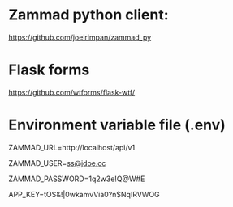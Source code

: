 # Zammad python client:
https://github.com/joeirimpan/zammad_py

# Flask forms
https://github.com/wtforms/flask-wtf/

# Environment variable file (.env)
ZAMMAD_URL=http://localhost/api/v1

ZAMMAD_USER=ss@jdoe.cc

ZAMMAD_PASSWORD=1q2w3e!Q@W#E

APP_KEY=tO$&!|0wkamvVia0?n$NqIRVWOG